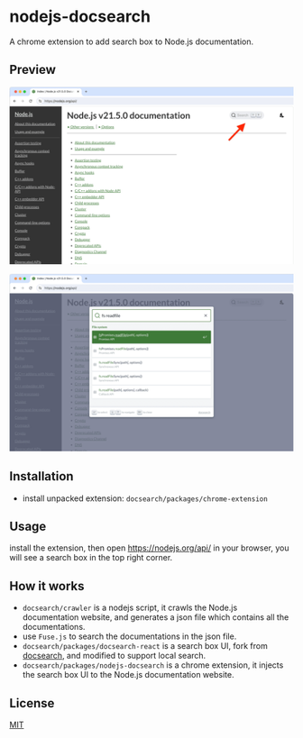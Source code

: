 # nodejs-docsearch

A chrome extension to add search box to Node.js documentation.

## Preview

![1.png](./screenshots/1.png)

![2.png](./screenshots/2.png)

## Installation

- install unpacked extension: `docsearch/packages/chrome-extension`

## Usage

install the extension, then open https://nodejs.org/api/ in your browser, you will see a search box in the top right corner.

## How it works

- `docsearch/crawler` is a nodejs script, it crawls the Node.js documentation website, and generates a json file which contains all the documentations.
- use `Fuse.js` to search the documentations in the json file.
- `docsearch/packages/docsearch-react` is a search box UI, fork from [docsearch](https://github.com/algolia/docsearch), and modified to support local search.
- `docsearch/packages/nodejs-docsearch` is a chrome extension, it injects the search box UI to the Node.js documentation website.

## License

[MIT](LICENSE)
